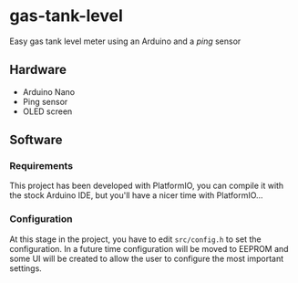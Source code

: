 # gas-tank-level

Easy gas tank level meter using an Arduino and a *ping* sensor

## Hardware

* Arduino Nano
* Ping sensor
* OLED screen

## Software

### Requirements

This project has been developed with PlatformIO, you can compile it with the stock Arduino IDE, but you'll have a nicer time with PlatformIO...

### Configuration

At this stage in the project, you have to edit `src/config.h` to set the configuration. In a future time configuration will be moved to EEPROM and some UI will be created to allow the user to configure the most important settings.

